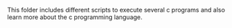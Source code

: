 This folder includes different scripts to execute several c programs and also learn more about the c programming language.
